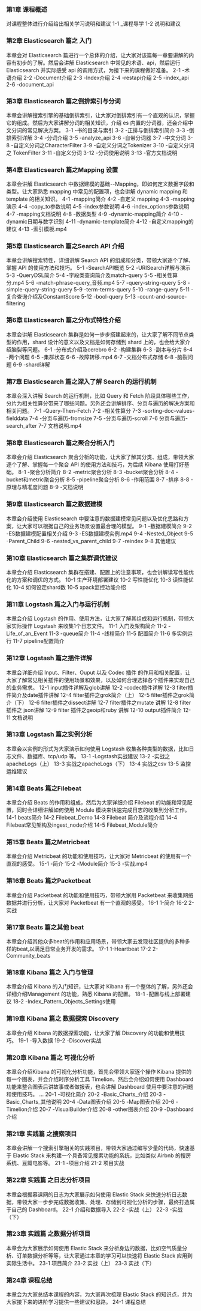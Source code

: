 ### 第1章 课程概述
对课程整体进行介绍给出相关学习说明和建议
 1-1 _课程导学
 1-2 说明和建议

### 第2章 Elasticsearch 篇之 入门
本章会对 Elasticsearch 篇进行一个总体的介绍，让大家对该篇每一章要讲解的内容有初步的了解。然后会讲解 Elasticsearch 中常见的术语、api，然后运行 Elasticsearch 并实际感受 api 的调用方式，为接下来的课程做好准备。
 2-1 -术语介绍
 2-2 -Document介绍
 2-3 -Index介绍
 2-4 -restapi介绍
 2-5 -index_api
 2-6 -document_api

### 第3章 Elasticsearch 篇之倒排索引与分词
本章会讲解搜索引擎的基础倒排索引，让大家对倒排索引有一个直观的认识，掌握它的组成。然后为大家讲解分词的相关知识，介绍 es 内置的分词器，还会介绍中文分词的常见解决方案。
 3-1 -书的目录与索引
 3-2 -正排与倒排索引简介
 3-3 -倒排索引详解
 3-4 -分词介绍
 3-5 -analyze_api
 3-6 -自带分词器
 3-7 -中文分词
 3-8 -自定义分词之CharacterFilter
 3-9 -自定义分词之Tokenizer
 3-10 -自定义分词之 TokenFilter
 3-11 -自定义分词
 3-12 -分词使用说明
 3-13 -官方文档说明

### 第4章 Elasticsearch 篇之Mapping 设置
本章会讲解 Elasticsearch 中数据建模的基础--Mapping，即如何定义数据字段和类型。让大家熟悉 mapping 中常见的配置项，也会讲解 dynamic mapping 和 template 的相关知识。
 4-1 -mapping简介
 4-2 -自定义 mapping
 4-3 -mapping演示
 4-4 -copy_to参数说明
 4-5 -index参数说明
 4-6 -index_options参数说明
 4-7 -mapping文档说明
 4-8 -数据类型
 4-9 -dynamic-mapping简介
 4-10 -dynamic日期与数字识别
 4-11 -dynamic-template简介
 4-12 -自定义mapping的建议
 4-13 -索引模板.mp4

### 第5章 Elasticsearch 篇之Search API 介绍
本章会讲解搜索特性，详细讲解 Search API 的组成和分类，带领大家逐个了解、掌握 API 的使用方法和技巧。
 5-1 -SearchAPI概览
 5-2 -URISearch详解与演示
 5-3 -QueryDSL简介
 5-4 -字段类查询简介及match-query
 5-5 -相关性算分.mp4
 5-6 -match-phrase-query_音频.mp4
 5-7 -query-string-query
 5-8 -simple-query-string-query
 5-9 -term-terms-query
 5-10 -range-query
 5-11 -复合查询介绍及ConstantScore
 5-12 -bool-query
 5-13 -count-and-source-filtering

### 第6章 Elasticsearch 篇之分布式特性介绍
本章会讲解 Elasticsearch 集群是如何一步步搭建起来的，让大家了解不同节点类型的作用，shard 设计的意义以及文档是如何存储到 shard 上的，也会给大家介绍脑裂等问题。
 6-1 -分布式介绍及cerebro
 6-2 -构建集群
 6-3 -副本与分片
 6-4 -两个问题
 6-5 -集群状态
 6-6 -故障转移.mp4
 6-7 -文档分布式存储
 6-8 -脑裂问题
 6-9 -shard详解

### 第7章 Elasticsearch 篇之深入了解 Search 的运行机制
本章会深入讲解 Search 的运行机制，比如 Query 和 Fetch 阶段具体哪些工作，分片为相关性算分带来了哪些问题。另外还会讲解排序、分页与遍历的解决方案和相关问题。
 7-1 -Query-Then-Fetch
 7-2 -相关性算分
 7-3 -sorting-doc-values-fielddata
 7-4 -分页与遍历-fromsize
 7-5 -分页与遍历-scroll
 7-6 分页与遍历-search_after
 7-7 文档说明.mp4

### 第8章 Elasticsearch 篇之聚合分析入门
本章会介绍 Elasticsearch 聚合分析的功能，让大家了解其分类、组成，带领大家逐个了解、掌握每一个聚合 API 的使用方法和技巧，为后续 Kibana 使用打好基础。
 8-1 -聚合分析简介
 8-2 -metric聚合分析
 8-3 -bucket聚合分析
 8-4 -bucket和metric聚合分析
 8-5 -pipeline聚合分析
 8-6 -作用范围
 8-7 -排序
 8-8 -原理与精准度问题
 8-9 -文档说明

### 第9章 Elasticsearch 篇之数据建模
本章会介绍使用 Elasticsearch 中要注意的数据建模常见问题以及优化思路和方案，让大家可以根据自己的业务场景设置最合理的模型。
 9-1 -数据建模简介
 9-2 -ES数据建模配置相关介绍
 9-3 -ES数据建模实例.mp4
 9-4 -Nested_Object
 9-5 -Parent_Child
 9-6 -nested_vs_parent_child
 9-7 -reindex
 9-8 其他建议

### 第10章 Elasticsearch 篇之集群调优建议
本章会介绍 Elasticsearch 集群在搭建、配置上的注意事项，也会讲解读写性能优化的方案和调优的方式。
 10-1 生产环境部署建议
 10-2 写性能优化
 10-3 读性能优化
 10-4 如何设定shard数
 10-5 xpack监控功能介绍

### 第11章 Logstash 篇之入门与运行机制
本章会介绍 Logstash 的作用、使用方法，让大家了解其组成和运行机制，带领大家实际操作 Logstash 来收集1个日志文件。
 11-1 入门及架构简介
 11-2 -Life_of_an_Event
 11-3 -queue简介
 11-4 -线程简介
 11-5 配置简介
 11-6 多实例运行
 11-7 pipeline配置简介

### 第12章 Logstash 篇之插件详解
本章会详细介绍 Input、Filter、Ouput 以及 Codec 插件 的作用和相关配置，让大家了解常见相关插件的使用场景和效果，以及如何合理选择各个插件来实现自己的业务需求。
 12-1 input插件详解及glob讲解
 12-2 -codec插件详解
 12-3 filter插件简介及date插件讲解
 12-4 filter插件之grok简介（上）
 12-5 filter插件之grok简介（下）
 12-6 filter插件之dissect讲解
 12-7 filter插件之mutate 讲解
 12-8 filter插件之 json讲解
 12-9 filter 插件之geoip和ruby 讲解
 12-10 output插件简介
 12-11 文档说明

### 第13章 Logstash 篇之实例分析
本章会以实例的形式为大家演示如何使用 Logstash 收集各种类型的数据，比如日志文件、数据库、tcp/udp 等。
 13-1 -Logstash实战建议
 13-2 -实战之apacheLogs（上）
 13-3 实战之apacheLogs（下）
 13-4 实战之csv
 13-5 监控运维建议

### 第14章 Beats 篇之Filebeat
本章会介绍 Beats 的作用和组成，然后为大家详细介绍 Filebeat 的功能和常见配置，同时会详细讲解如何使用 Module 模块来快速完成日志的收集到分析工作。
 14-1 beats简介
 14-2 Filebeat_Demo
 14-3 Filebeat 简介及流程介绍
 14-4 Filebeat常见架构及ingest_node介绍
 14-5 Filebeat_Module简介

### 第15章 Beats 篇之Metricbeat
本章会介绍 Metricbeat 的功能和使用技巧，让大家对 Metricbeat 的使用有一个直观的感受。
 15-1 -简介
 15-2 -Module简介
 15-3 -实战.mp4

### 第16章 Beats 篇之Packetbeat
本章会介绍 Packetbeat 的功能和使用技巧，带领大家用 Packetbeat 来收集网络数据并进行分析，让大家对 Packetbeat 有一个直观的感受。
 16-1 1-简介
 16-2 2-实战

### 第17章 Beats 篇之其他 beat
本章会介绍其他众多beat的作用和应用场景，带领大家去发现社区提供的多种多样的beat,以满足日常业务开发的需求。
 17-1 1-Heartbeat
 17-2 2-Community_beats

### 第18章 Kibana 篇之 入门与管理
本章会介绍 Kibana 的入门知识，让大家对 Kibana 有一个整体的了解，另外还会详细介绍Management 的功能，熟悉 Kibana 的配置。
 18-1 -配置与线上部署建议
 18-2 -Index_Pattern_Objects_Settings使用

### 第19章 Kibana 篇之 数据探索 Discovery
本章会介绍 Kibana 的数据探索功能，让大家了解 Discovery 的功能和使用技巧。
 19-1 -导入数据
 19-2 -Discover实战

### 第20章 Kibana 篇之 可视化分析
本章会介绍Kibana 的可视化分析功能，首先会带领大家逐个操作 Kibana 提供的每一个图表，并会介绍时序分析工具 Timelion，然后会介绍如何使用 Dashboard功能来整合图表后讲故事或者做报表，也会讲解 Dashboard 使用中要注意的问题和使用技巧。 ...
 20-1 -可视化简介
 20-2 -Basic_Charts_介绍
 20-3 -Basic_Charts_其他说明
 20-4 -Data图表介绍
 20-5 -Map图表介绍
 20-6 -Timelion介绍
 20-7 -VisualBuilder介绍
 20-8 -other图表介绍
 20-9 -Dashboard介绍

### 第21章 实践篇 之搜索项目
本章会讲解一个搜索引擎相关的实践项目，带领大家通过编写少量的代码，快速基于 Elastic Stack 来构建一个具备常见搜索功能的系统，比如类似 Airbnb 的搜房系统、豆瓣电影等。
 21-1 -项目介绍
 21-2 项目实战

### 第22章 实践篇 之日志分析项目
本章会根据慕课网的日志为大家展示如何使用 Elastic Stack 来快速分析日志数据，带领大家一步步完成数据收集、处理、存储到可视化分析的步骤，最终打造属于自己的 Dashboard。
 22-1 介绍和数据导入
 22-2 -实战（上）
 22-3 -实战（下）

### 第23章 实践篇 之数据分析项目
本章会为大家展示如何使用 Elastic Stack 来分析身边的数据，比如空气质量分析、订单数据分析等等，让大家通过本章的学习可以快速将 Elastic Stack 应用到实际生活中。
 23-1 项目简介
 23-2 实战（上）
 23-3 实战（下）

### 第24章 课程总结
本章会为大家总结本课程的内容，为大家再次梳理 Elastic Stack 的知识点，并为大家接下来的进阶学习提供一些建议和思路。
 24-1 课程总结